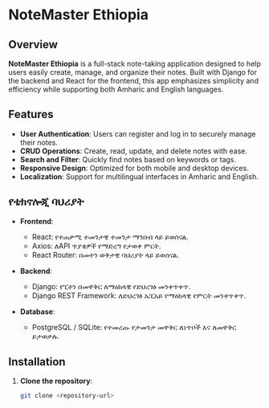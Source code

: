 # NoteMaster Ethiopia

## Overview

**NoteMaster Ethiopia** is a full-stack note-taking application designed to help users easily create, manage, and organize their notes. Built with Django for the backend and React for the frontend, this app emphasizes simplicity and efficiency while supporting both Amharic and English languages.

## Features

- **User Authentication**: Users can register and log in to securely manage their notes.
- **CRUD Operations**: Create, read, update, and delete notes with ease.
- **Search and Filter**: Quickly find notes based on keywords or tags.
- **Responsive Design**: Optimized for both mobile and desktop devices.
- **Localization**: Support for multilingual interfaces in Amharic and English.

## የቴክኖሎጂ ባህሪያት

- **Frontend**:

  - React: የተጠቃሚ ተመንታዊ ተመንታ ማንበብ ላይ ይወሰናል.
  - Axios: ለAPI ጥያቄዎች የማድረግ የታወቀ ምርት.
  - React Router: በመተን ወቅታዊ ባህሪያት ላይ ይወሰናል.
- **Backend**:

  - Django: የፒቶን በመዋቅር ለማዕከላዊ የድህረገፅ መንቀጥቀጥ.
  - Django REST Framework: ለድህረገፅ ኤፒአይ የማዕከላዊ የምርት መንቀጥቀጥ.
- **Database**:

  - PostgreSQL / SQLite: የተመረጡ የታመንታ መዋቅር ለነጥቦች እና ለመዋቅር ይታወቃሉ.

## Installation

1. **Clone the repository**:
   ```bash
   git clone <repository-url>
   ```

